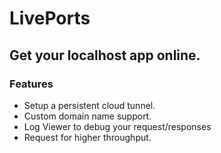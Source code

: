 # LivePorts
## Get your localhost app online.

### Features

- Setup a persistent cloud tunnel.
- Custom domain name support.
- Log Viewer to debug your request/responses
- Request for higher throughput.
